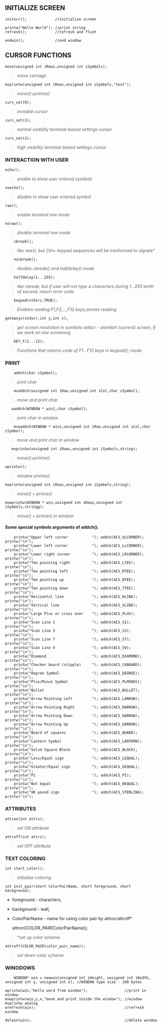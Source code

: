 ## INITIALIZE SCREEN

    initscr();             //initialize screen
		
    printw("Hello World"); //print string
    refresh();             //refresh and flush
		
    endwin();              //end window

## CURSOR FUNCTIONS

    move(unsigned int iRows,unsigned int iSymbols);
>*move carriage*

    mvprintw(unsigned int iRows,unsigned int iSymbols,"text");
>*move()+printw()*

    curs_set(0);
>*invisible cursor*

    curs_set(1);
>*normal visibility terminal-based settings cursor*

    curs_set(2);
>*high visibility terminal-based settings cursor*

### INTERACTION WITH USER
    echo();
>*enable to show user entered symbols*

    noecho();
>*disable to show user entered symbol*

	raw();
>*enable terminal raw mode*

	noraw();
>*disable terminal raw mode*

        cbreak();
>*like raw(), but Ctrl+* keypad sequences will be tranformed to signals*

        nocbreak();
>*disable cbreak() and halfdelay() mode*

        halfdelay(1...255);
>*like cbreak, but if user will not type a characters during 1...255 tenth of second, return error code*

        keypad(stdsrc,TRUE);
>*Enables reading F1,F2,...,F12 keys,arrows reading* 

	getmaxyx(stdscr,int y,int x);
>*get screen resolution in symbols stdscr - standart (current) screen, if we work on one screenorg*

        KEY_F(1...12);
>*Functions that returns code of F1...F12 keys in keypad(); mode*

### PRINT

        addch(char cSymbol);
>*print char*

        mvaddch(unsigned int iRow,unsigned int iCol,char cSymbol);
>*move and print char*

       waddch(WINDOW * win1,char cSymbol);
>*print char in window*

        mvwaddch(WINDOW * win1,unsigned int iRow,unsigned int iCol,char cSymbol);
>*move and print char in window*


       mvprintw(unsigned int iRows,unsigned int iSymbols,string);
>*move()+printw()*

	wprintw();
>*window printw()*

	mvprintw(unsigned int iRows,unsigned int iSymbols,string);
>*move() + printw()*

	mvwprintw(WINDOW * win,unsigned int iRows,unsigned int iSymbols,stringg);
>*move() + printw() in window*



#### Some special symbols arguments of addch():

        printw("Upper left corner           "); addch(ACS_ULCORNER); printw("\n"); 
        printw("Lower left corner           "); addch(ACS_LLCORNER); printw("\n");
        printw("Lower right corner          "); addch(ACS_LRCORNER); printw("\n");
        printw("Tee pointing right          "); addch(ACS_LTEE); printw("\n");
        printw("Tee pointing left           "); addch(ACS_RTEE); printw("\n");
        printw("Tee pointing up             "); addch(ACS_BTEE); printw("\n");
        printw("Tee pointing down           "); addch(ACS_TTEE); printw("\n");
        printw("Horizontal line             "); addch(ACS_HLINE); printw("\n");
        printw("Vertical line               "); addch(ACS_VLINE); printw("\n");
        printw("Large Plus or cross over    "); addch(ACS_PLUS); printw("\n");
        printw("Scan Line 1                 "); addch(ACS_S1); printw("\n");
        printw("Scan Line 3                 "); addch(ACS_S3); printw("\n");
        printw("Scan Line 7                 "); addch(ACS_S7); printw("\n");
        printw("Scan Line 9                 "); addch(ACS_S9); printw("\n");
        printw("Diamond                     "); addch(ACS_DIAMOND); printw("\n");
        printw("Checker board (stipple)     "); addch(ACS_CKBOARD); printw("\n");
        printw("Degree Symbol               "); addch(ACS_DEGREE); printw("\n");
        printw("Plus/Minus Symbol           "); addch(ACS_PLMINUS); printw("\n");
        printw("Bullet                      "); addch(ACS_BULLET); printw("\n");
        printw("Arrow Pointing Left         "); addch(ACS_LARROW); printw("\n");
        printw("Arrow Pointing Right        "); addch(ACS_RARROW); printw("\n");
        printw("Arrow Pointing Down         "); addch(ACS_DARROW); printw("\n");
        printw("Arrow Pointing Up           "); addch(ACS_UARROW); printw("\n");
        printw("Board of squares            "); addch(ACS_BOARD); printw("\n");
        printw("Lantern Symbol              "); addch(ACS_LANTERN); printw("\n");
        printw("Solid Square Block          "); addch(ACS_BLOCK); printw("\n");
        printw("Less/Equal sign             "); addch(ACS_LEQUAL); printw("\n");
        printw("Greater/Equal sign          "); addch(ACS_GEQUAL); printw("\n");
        printw("Pi                          "); addch(ACS_PI); printw("\n");
        printw("Not equal                   "); addch(ACS_NEQUAL); printw("\n");
        printw("UK pound sign               "); addch(ACS_STERLING); printw("\n");


### ATTRIBUTES

	attron(int attrs);
>*set ON attribute*

	attroff(int attrs);
>*set OFF attribute*
	
### TEXT COLORING

	int start_color();
>*initialize coloring*

	int init_pair(short ColorPairName, short foreground, short background);

*  foreground - characters, 
*   background - wall, 
*   ColorPairName - name for using color pair by attron/attroff*

	attron(COLOR_PAIR(ColorPairName));
>*set up color scheme

	attroff(COLOR_PAIR(color_pair_name));
>*set down color scheme*

### WINODOWS

        WINDOW* win = newwin(unsigned int iHeight, unsigned int iWidth, unsigned int y, unsigned int x); //WINDOW type size - 100 bytes

	wprintw(win,"Hello word from window");                 //print in window
	mvwprintw(win,y,x,"move and print inside the window"); //window mvprintw analog 
	wrefresh(win);                                         //refresh window
		
	delwin(win);                                           //delete window
	